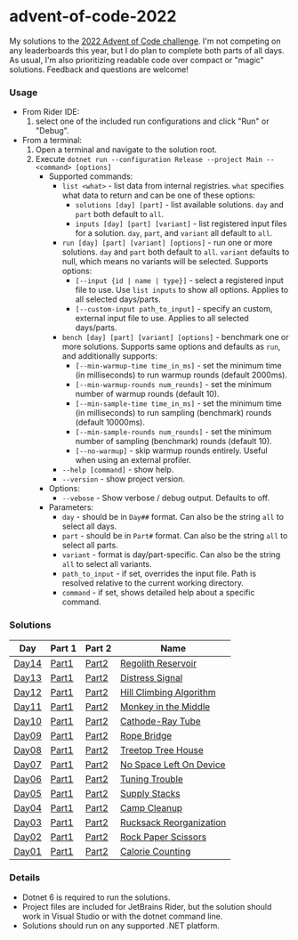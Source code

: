 # advent-of-code-2022

My solutions to the [2022 Advent of Code challenge](https://adventofcode.com/).
I'm not competing on any leaderboards this year, but I do plan to complete both parts of all days.
As usual, I'm also prioritizing readable code over compact or "magic" solutions.
Feedback and questions are welcome!

### Usage
* From Rider IDE:
  1. select one of the included run configurations and click "Run" or "Debug".
* From a terminal:
  1. Open a terminal and navigate to the solution root.
  2. Execute `dotnet run --configuration Release --project Main -- <command> [options]`
     * Supported commands:
       * `list <what>` - list data from internal registries. `what` specifies what data to return and can be one of these options:
         * `solutions [day] [part]` - list available solutions. `day` and `part` both default to `all`.
         * `inputs [day] [part] [variant]` - list registered input files for a solution. `day`, `part`, and `variant` all default to `all`.
       * `run [day] [part] [variant] [options]` - run one or more solutions. `day` and `part` both default to `all`. `variant` defaults to null, which means no variants will be selected. Supports options:
         * `[--input {id | name | type}]` - select a registered input file to use. Use `list inputs` to show all options. Applies to all selected days/parts.
         * `[--custom-input path_to_input]` - specify an custom, external input file to use. Applies to all selected days/parts.
       * `bench [day] [part] [variant] [options]` - benchmark one or more solutions. Supports same options and defaults as `run`, and additionally supports:
         * `[--min-warmup-time time_in_ms]` - set the minimum time (in milliseconds) to run warmup rounds (default 2000ms).
         * `[--min-warmup-rounds num_rounds]` - set the minimum number of warmup rounds (default 10).
         * `[--min-sample-time time_in_ms]` - set the minimum time (in milliseconds) to run sampling (benchmark) rounds (default 10000ms).
         * `[--min-sample-rounds num_rounds]` - set the minimum number of sampling (benchmark) rounds (default 10).
         * `[--no-warmup]` - skip warmup rounds entirely. Useful when using an external profiler.
       * `--help [command]` - show help.
       * `--version` - show project version.
     * Options:
       * `--vebose` - Show verbose / debug output. Defaults to off.
     * Parameters:
       * `day` - should be in `Day##` format. Can also be the string `all` to select all days.
       * `part` - should be in `Part#` format. Can also be the string `all` to select all parts.
       * `variant` - format is day/part-specific. Can also be the string `all` to select all variants.
       * `path_to_input` - if set, overrides the input file. Path is resolved relative to the current working directory.
       * `command` - if set, shows detailed help about a specific command.

### Solutions
| Day                         | Part 1                                    | Part 2                                    | Name                                                            |
|-----------------------------|-------------------------------------------|-------------------------------------------|-----------------------------------------------------------------|
| [Day14](AdventOfCode/Day14) | [Part1](AdventOfCode/Day14/Day14Part1.cs) | [Part2](AdventOfCode/Day14/Day14Part2.cs) | [Regolith Reservoir](https://adventofcode.com/2022/day/14)      |
| [Day13](AdventOfCode/Day13) | [Part1](AdventOfCode/Day13/Day13Part1.cs) | [Part2](AdventOfCode/Day13/Day13Part2.cs) | [Distress Signal](https://adventofcode.com/2022/day/13)         |
| [Day12](AdventOfCode/Day12) | [Part1](AdventOfCode/Day12/Day12Part1.cs) | [Part2](AdventOfCode/Day12/Day12Part2.cs) | [Hill Climbing Algorithm](https://adventofcode.com/2022/day/12) |
| [Day11](AdventOfCode/Day11) | [Part1](AdventOfCode/Day11/Day11Part1.cs) | [Part2](AdventOfCode/Day11/Day11Part2.cs) | [Monkey in the Middle](https://adventofcode.com/2022/day/11)    |
| [Day10](AdventOfCode/Day10) | [Part1](AdventOfCode/Day10/Day10Part1.cs) | [Part2](AdventOfCode/Day10/Day10Part2.cs) | [Cathode-Ray Tube](https://adventofcode.com/2022/day/10)        |
| [Day09](AdventOfCode/Day09) | [Part1](AdventOfCode/Day09/Day09Part1.cs) | [Part2](AdventOfCode/Day09/Day09Part2.cs) | [Rope Bridge](https://adventofcode.com/2022/day/9)              |
| [Day08](AdventOfCode/Day08) | [Part1](AdventOfCode/Day08/Day08Part1.cs) | [Part2](AdventOfCode/Day08/Day08Part2.cs) | [Treetop Tree House](https://adventofcode.com/2022/day/8)       |
| [Day07](AdventOfCode/Day07) | [Part1](AdventOfCode/Day07/Day07Part1.cs) | [Part2](AdventOfCode/Day07/Day07Part2.cs) | [No Space Left On Device](https://adventofcode.com/2022/day/7)  |
| [Day06](AdventOfCode/Day06) | [Part1](AdventOfCode/Day06/Day06Part1.cs) | [Part2](AdventOfCode/Day06/Day06Part2.cs) | [Tuning Trouble](https://adventofcode.com/2022/day/6)           |
| [Day05](AdventOfCode/Day05) | [Part1](AdventOfCode/Day05/Day05Part1.cs) | [Part2](AdventOfCode/Day05/Day05Part2.cs) | [Supply Stacks](https://adventofcode.com/2022/day/5)            |
| [Day04](AdventOfCode/Day04) | [Part1](AdventOfCode/Day04/Day04Part1.cs) | [Part2](AdventOfCode/Day04/Day04Part2.cs) | [Camp Cleanup](https://adventofcode.com/2022/day/4)             |
| [Day03](AdventOfCode/Day03) | [Part1](AdventOfCode/Day03/Day03Part1.cs) | [Part2](AdventOfCode/Day03/Day03Part2.cs) | [Rucksack Reorganization](https://adventofcode.com/2022/day/3)  |
| [Day02](AdventOfCode/Day02) | [Part1](AdventOfCode/Day02/Day02Part1.cs) | [Part2](AdventOfCode/Day02/Day02Part2.cs) | [Rock Paper Scissors](https://adventofcode.com/2022/day/2)      |
| [Day01](AdventOfCode/Day01) | [Part1](AdventOfCode/Day01/Day01Part1.cs) | [Part2](AdventOfCode/Day01/Day01Part2.cs) | [Calorie Counting](https://adventofcode.com/2022/day/1)         |

### Details
* Dotnet 6 is required to run the solutions.
* Project files are included for JetBrains Rider, but the solution should work in Visual Studio or with the dotnet command line.
* Solutions should run on any supported .NET platform.